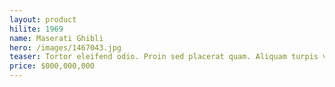 ```yaml
---
layout: product
hilite: 1969
name: Maserati Ghibli
hero: /images/1467043.jpg
teaser: Tortor eleifend odio. Proin sed placerat quam. Aliquam turpis velit, lacinia nec diam imperdiet, rhoncus gravida eros.
price: $000,000,000
---
```

